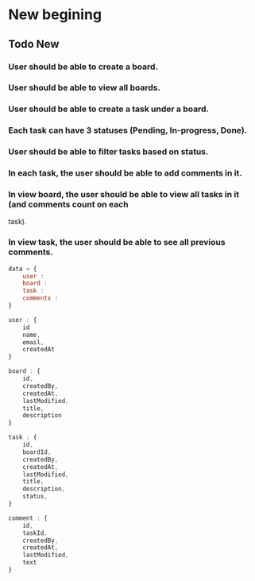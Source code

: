 # New begining
## Todo New
### User should be able to create a board.
### User should be able to view all boards.
### User should be able to create a task under a board.
### Each task can have 3 statuses (Pending, In-progress, Done). 
### User should be able to filter tasks based on status.
### In each task, the user should be able to add comments in it. 
### In view board, the user should be able to view all tasks in it (and comments count on each 
task).
### In view task, the user should be able to see all previous comments. 

```javascript
data = {
	user :
	board :
	task :
	comments :
}

user : {
	id
	name,
	email,
	createdAt
}

board : {
	id,
	createdBy,
	createdAt,
	lastModified,
	title,
	description
}

task : {
	id,
	boardId,
	createdBy,
	createdAt,
	lastModified,
	title,
	description,
	status,
}

comment : {
	id,
	taskId,
	createdBy,
	createdAt,
	lastModified,
	text
}
```
